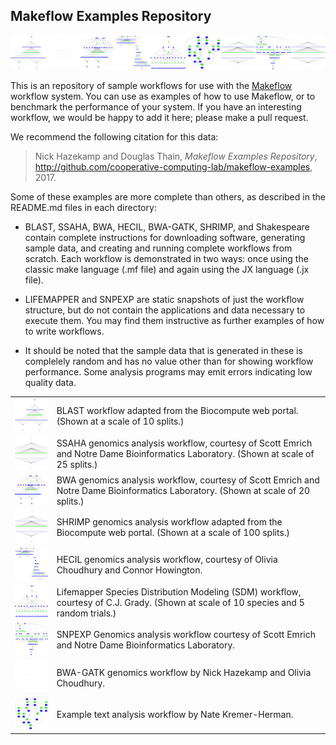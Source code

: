 Makeflow Examples Repository
----------------------------

<img src=banner.png>

This is an repository of sample workflows for use with the <a href=http://ccl.cse.nd.edu/software/makeflow>Makeflow</a> workflow system.
You can use as examples of how to use Makeflow, or to benchmark the performance of your system.
If you have an interesting workflow, we would be happy to add it here; please make a pull request.

We recommend the following citation for this data:

> Nick Hazekamp and Douglas Thain, *Makeflow Examples Repository*,
> http://github.com/cooperative-computing-lab/makeflow-examples, 2017.

Some of these examples are more complete than others, as described in the README.md
files in each directory:

- BLAST, SSAHA, BWA, HECIL, BWA-GATK, SHRIMP, and Shakespeare contain complete instructions for downloading software,
generating sample data, and creating and running complete workflows from scratch.
Each workflow is demonstrated in two ways: once using the classic make language (.mf file)
and again using the JX language (.jx file).

- LIFEMAPPER and SNPEXP are static snapshots of just the workflow structure,
but do not contain the applications and data necessary to execute them.
You may find them instructive as further examples of how to write workflows.

- It should be noted that the sample data that is generated in these is complelely
random and has no value other than for showing workflow performance.
Some analysis programs may emit errors indicating low quality data.

<table cellpadding=20>
<tr><td><a href=blast><img width=128 src=blast/image.png></a><td>BLAST workflow adapted from the Biocompute web portal.  (Shown at a scale of 10 splits.)
<tr><td><a href=ssaha><img width=128 src=ssaha/image.png></a><td>SSAHA genomics analysis workflow, courtesy of Scott Emrich and Notre Dame Bioinformatics Laboratory.  (Shown at scale of 25 splits.)
<tr><td><a href=bwa><img width=128 src=bwa/image.png></a><td>BWA genomics analysis workflow, courtesy of Scott Emrich and Notre Dame Bioinformatics Laboratory.  (Shown at scale of 20 splits.)
<tr><td><a href=shrimp><img width=128 src=shrimp/image.png></a><td>SHRIMP genomics analysis workflow adapted from the Biocompute web portal.  (Shown at a scale of 100 splits.)
<tr><td><a href=hecil><img width=128 src=hecil/image.png></a><td>HECIL genomics analysis workflow, courtesy of Olivia Choudhury and Connor Howington.
<tr><td><a href=lifemapper><img width=128 src=lifemapper/image.png></a><td>Lifemapper Species Distribution Modeling (SDM) workflow, courtesy of C.J. Grady.  (Shown at scale of 10 species and 5 random trials.)
<tr><td><a href=snpexp><img width=128 src=snpexp/image.png></a><td>SNPEXP Genomics analysis workflow courtesy of Scott Emrich and Notre Dame Bioinformatics Laboratory.
<tr><td><a href=bwa-gatk><img width=128 src=bwa-gatk/image.png></a><td>BWA-GATK genomics workflow by Nick Hazekamp and Olivia Choudhury.
<tr><td><a href=shakespeare><img width=128 src=shakespeare/image.png></a><td>Example text analysis workflow by Nate Kremer-Herman.
</table>
